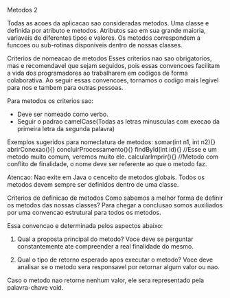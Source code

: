 
Metodos 2

Todas as acoes da aplicacao sao consideradas metodos.
Uma classe e definida por atributo e metodos.
Atributos sao em sua grande maioria, variaveis de diferentes tipos e valores.
Os metodos correspondem a funcoes ou sub-rotinas disponiveis dentro de nossas classes.

Criterios de nomeacao de metodos
Esses criterios nao sao obrigatorios, mas e recomendavel que sejam seguidos,
pois essas convencoes facilitam a vida dos programadores ao trabalharem em 
codigos de forma colaborativa. Ao seguir essas convencoes, tornamos o codigo
mais legivel para nos e tambem para outras pessoas.

Para metodos os criterios sao:
- Deve ser nomeado como verbo.
- Seguir o padrao camelCase(Todas as letras minusculas com execao da primeira letra da segunda palavra)


Exemplos sugeridos para nomeclatura de metodos:
    somar(int n1, int n2){}
    abrirConexao(){}
    concluirProcessamento(){}
    findById(int id){} //Esse e um metodo muito comum, veremos muito ele.
    calcularImprir(){} //Metodo com conflito de finalidade, o nome deve ser referente ao que o metodo faz.

Atencao:
Nao exite em Java o cenceito de metodos globais.
Todos os metodos devem sempre ser definidos dentro de uma classe.


Criterios de definicao de metodos
Como sabemos a melhor forma de definir os metodos das nossas classes?
Para chegar a conclusao somos auxiliados por uma convencao estrutural para todos os metodos.

Essa convencao e determinada pelos aspectos abaixo:

1. Qual a proposta principal do metodo?
Voce deve se perguntar constantemente ate compreender a real finalidade do mesmo.

2. Qual o tipo de retorno esperado apos executar o metodo?
Voce deve analisar se o metodo sera responsavel por retornar algum valor ou nao.

Caso o metodo nao retorne nenhum valor, ele sera representado pela palavra-chave void.





